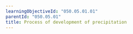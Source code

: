 ```yaml
---
learningObjectiveId: "050.05.01.01"
parentId: "050.05.01"
title: Process of development of precipitation
---
```

